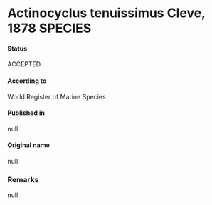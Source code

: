 Actinocyclus tenuissimus Cleve, 1878 SPECIES
=======

#### Status
ACCEPTED

#### According to
World Register of Marine Species

#### Published in
null

#### Original name
null

### Remarks
null